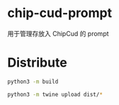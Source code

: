 # chip-cud-prompt

用于管理存放入 ChipCud 的 prompt

# Distribute

```bash
python3 -m build
```

```bash
python3 -m twine upload dist/*
```
